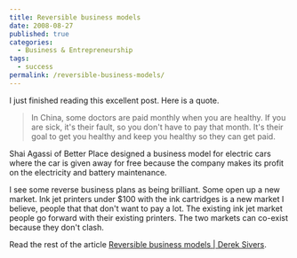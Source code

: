 ```yaml
---
title: Reversible business models
date: 2008-08-27
published: true
categories:
  - Business & Entrepreneurship
tags:
  - success
permalink: /reversible-business-models/
---
```

I just finished reading this excellent post. Here is a quote.
>In China, some doctors are paid monthly when you are healthy. If you are sick, it's their fault, so you don't have to pay that month. It's their goal to get you healthy and keep you healthy so they can get paid.

Shai Agassi of Better Place designed a business model for electric cars where the car is given away for free because the company makes its profit on the electricity and battery maintenance.

I see some reverse business plans as being brilliant. Some open up a new market. Ink jet printers under $100 with the ink cartridges is a new market I believe, people that that don't want to pay a lot. The existing ink jet market people go forward with their existing printers. The two markets can co-exist because they don't clash.

Read the rest of the article [Reversible business models | Derek Sivers](http://sivers.org/reversible).
